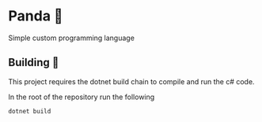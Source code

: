 # Panda 🐼
Simple custom programming language

## Building 🔨

This project requires the dotnet build chain to compile and run the c# code.

In the root of the repository run the following
```bash
dotnet build
```

